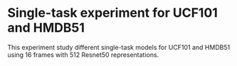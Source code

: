 # Single-task experiment for UCF101 and HMDB51

This experiment study different single-task models for UCF101 and HMDB51 using 16 frames with 512 Resnet50 representations.
